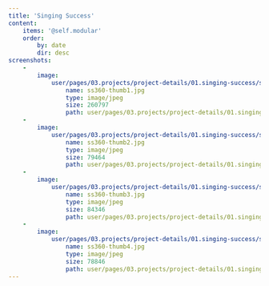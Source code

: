 ```yaml
---
title: 'Singing Success'
content:
    items: '@self.modular'
    order:
        by: date
        dir: desc
screenshots:
    -
        image:
            user/pages/03.projects/project-details/01.singing-success/ss360-thumb1.jpg:
                name: ss360-thumb1.jpg
                type: image/jpeg
                size: 260797
                path: user/pages/03.projects/project-details/01.singing-success/ss360-thumb1.jpg
    -
        image:
            user/pages/03.projects/project-details/01.singing-success/ss360-thumb2.jpg:
                name: ss360-thumb2.jpg
                type: image/jpeg
                size: 79464
                path: user/pages/03.projects/project-details/01.singing-success/ss360-thumb2.jpg
    -
        image:
            user/pages/03.projects/project-details/01.singing-success/ss360-thumb3.jpg:
                name: ss360-thumb3.jpg
                type: image/jpeg
                size: 84346
                path: user/pages/03.projects/project-details/01.singing-success/ss360-thumb3.jpg
    -
        image:
            user/pages/03.projects/project-details/01.singing-success/ss360-thumb4.jpg:
                name: ss360-thumb4.jpg
                type: image/jpeg
                size: 78846
                path: user/pages/03.projects/project-details/01.singing-success/ss360-thumb4.jpg
---
```

